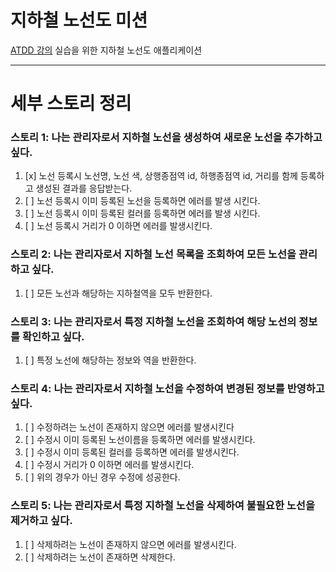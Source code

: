 # 지하철 노선도 미션
[ATDD 강의](https://edu.nextstep.camp/c/R89PYi5H) 실습을 위한 지하철 노선도 애플리케이션

---
# 세부 스토리 정리

### 스토리 1: 나는 관리자로서 지하철 노선을 생성하여 새로운 노선을 추가하고 싶다.
1. [x] 노선 등록시 노선명, 노선 색, 상행종점역 id, 하행종점역 id, 거리를 함께 등록하고 생성된 결과를 응답받는다.
2. [ ] 노선 등록시 이미 등록된 노선을 등록하면 에러를 발생 시킨다.
3. [ ] 노선 등록시 이미 등록된 컬러를 등록하면 에러를 발생 시킨다. 
4. [ ] 노선 등록시 거리가 0 이하면 에러를 발생시킨다.

### 스토리 2: 나는 관리자로서 지하철 노선 목록을 조회하여 모든 노선을 관리하고 싶다.
1. [ ] 모든 노선과 해당하는 지하철역을 모두 반환한다.

### 스토리 3: 나는 관리자로서 특정 지하철 노선을 조회하여 해당 노선의 정보를 확인하고 싶다.
1. [ ] 특정 노선에 해당하는 정보와 역을 반환한다.

### 스토리 4: 나는 관리자로서 지하철 노선을 수정하여 변경된 정보를 반영하고 싶다.
1. [ ] 수정하려는 노선이 존재하지 않으면 에러를 발생시킨다
2. [ ] 수정시 이미 등록된 노선이름을 등록하면 에러를 발생시킨다.
3. [ ] 수정시 이미 등록된 컬러를 등록하면 에러를 발생시킨다.
4. [ ] 수정시 거리가 0 이하면 에러를 발생시킨다.
5. [ ] 위의 경우가 아닌 경우 수정에 성공한다.

### 스토리 5: 나는 관리자로서 특정 지하철 노선을 삭제하여 불필요한 노선을 제거하고 싶다.
1. [ ] 삭제하려는 노선이 존재하지 않으면 에러를 발생시킨다.
2. [ ] 삭제하려는 노선이 존재하면 삭제한다.
